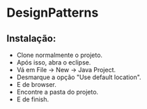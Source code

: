 # DesignPatterns

## Instalação:

- Clone normalmente o projeto.
- Após isso, abra o eclipse.
- Vá em File -> New -> Java Project.
- Desmarque a opção "Use default location".
- E de browser.
- Encontre a pasta do projeto.
- E de finish.

